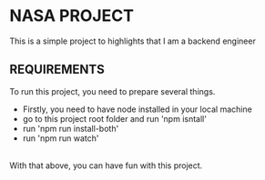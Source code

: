 # NASA PROJECT

<p>This is a simple project to highlights that I am a backend engineer</p>

## REQUIREMENTS

<p>To run this project, you need to prepare several things.<br>
<ul>
<li>Firstly, you need to have node installed in your local machine</li>
<li>go to this project root folder and run 'npm isntall'</li>
<li>run 'npm run install-both'</li>
<li>run 'npm run watch'</li>
</ul>
<br>
With that above, you can have fun with this project.
</P>
